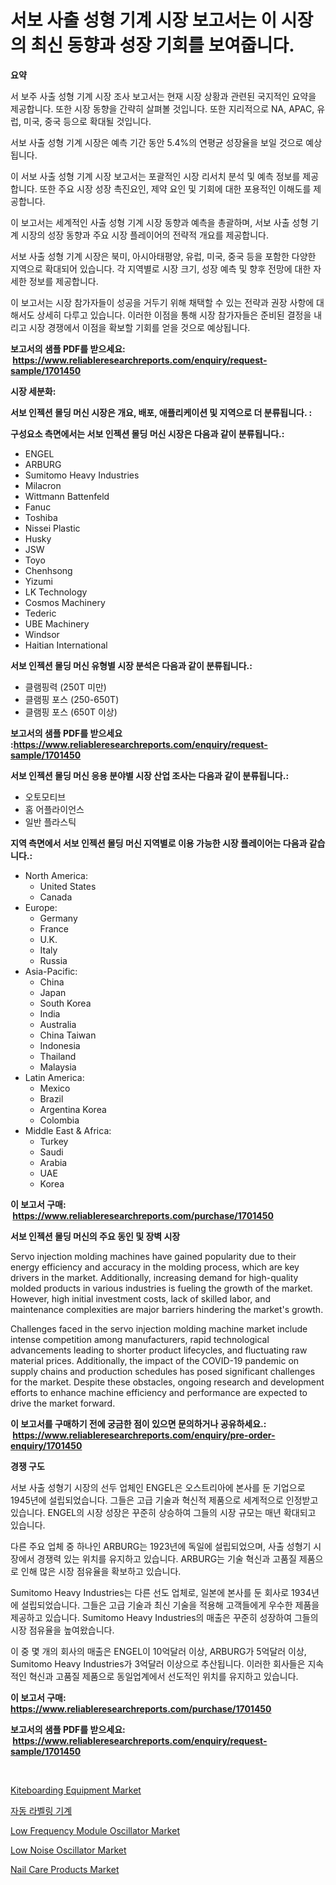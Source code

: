 <p><h1>서보 사출 성형 기계 시장 보고서는 이 시장의 최신 동향과 성장 기회를 보여줍니다.</h1></p><p><strong>요약</strong></p>
<p><p>서 보주 사출 성형 기계 시장 조사 보고서는 현재 시장 상황과 관련된 국지적인 요약을 제공합니다. 또한 시장 동향을 간략히 살펴볼 것입니다. 또한 지리적으로 NA, APAC, 유럽, 미국, 중국 등으로 확대될 것입니다.</p><p>서보 사출 성형 기계 시장은 예측 기간 동안 5.4%의 연평균 성장율을 보일 것으로 예상됩니다.</p><p>이 서보 사출 성형 기계 시장 보고서는 포괄적인 시장 리서치 분석 및 예측 정보를 제공합니다. 또한 주요 시장 성장 촉진요인, 제약 요인 및 기회에 대한 포용적인 이해도를 제공합니다.</p><p>이 보고서는 세계적인 사출 성형 기계 시장 동향과 예측을 총괄하며, 서보 사출 성형 기계 시장의 성장 동향과 주요 시장 플레이어의 전략적 개요를 제공합니다.</p><p>서보 사출 성형 기계 시장은 북미, 아시아태평양, 유럽, 미국, 중국 등을 포함한 다양한 지역으로 확대되어 있습니다. 각 지역별로 시장 크기, 성장 예측 및 향후 전망에 대한 자세한 정보를 제공합니다.</p><p>이 보고서는 시장 참가자들이 성공을 거두기 위해 채택할 수 있는 전략과 권장 사항에 대해서도 상세히 다루고 있습니다. 이러한 이점을 통해 시장 참가자들은 준비된 결정을 내리고 시장 경쟁에서 이점을 확보할 기회를 얻을 것으로 예상됩니다.</p></p>
<p><strong>보고서의 샘플 PDF를 받으세요: &nbsp;<a href="https://www.reliableresearchreports.com/enquiry/request-sample/1701450">https://www.reliableresearchreports.com/enquiry/request-sample/1701450</a></strong></p>
<p><strong>시장 세분화:</strong></p>
<p><strong> 서보 인젝션 몰딩 머신 시장은 개요, 배포, 애플리케이션 및 지역으로 더 분류됩니다. :</strong></p>
<p><strong>구성요소 측면에서는 서보 인젝션 몰딩 머신 시장은 다음과 같이 분류됩니다.:</strong></p>
<p><ul><li>ENGEL</li><li>ARBURG</li><li>Sumitomo Heavy Industries</li><li>Milacron</li><li>Wittmann Battenfeld</li><li>Fanuc</li><li>Toshiba</li><li>Nissei Plastic</li><li>Husky</li><li>JSW</li><li>Toyo</li><li>Chenhsong</li><li>Yizumi</li><li>LK Technology</li><li>Cosmos Machinery</li><li>Tederic</li><li>UBE Machinery</li><li>Windsor</li><li>Haitian International</li></ul></p>
<p><strong> 서보 인젝션 몰딩 머신 유형별 시장 분석은 다음과 같이 분류됩니다.:</strong></p>
<p><ul><li>클램핑력 (250T 미만)</li><li>클램핑 포스 (250-650T)</li><li>클램핑 포스 (650T 이상)</li></ul></p>
<p><strong>보고서의 샘플 PDF를 받으세요 :<a href="https://www.reliableresearchreports.com/enquiry/request-sample/1701450">https://www.reliableresearchreports.com/enquiry/request-sample/1701450</a></strong></p>
<p><strong> 서보 인젝션 몰딩 머신 응용 분야별 시장 산업 조사는 다음과 같이 분류됩니다.:</strong></p>
<p><ul><li>오토모티브</li><li>홈 어플라이언스</li><li>일반 플라스틱</li></ul></p>
<p><strong>지역 측면에서 서보 인젝션 몰딩 머신 지역별로 이용 가능한 시장 플레이어는 다음과 같습니다.:</strong></p>
<p><ul>
    <li>
        North America:
        <ul>
            <li>United States</li>
            <li>Canada</li>
        </ul>
    </li>
    <li>
        Europe:
        <ul>
            <li>Germany</li>
            <li>France</li>
            <li>U.K.</li>
            <li>Italy</li>
            <li>Russia</li>
        </ul>
    </li>
    <li>
        Asia-Pacific:
        <ul>
            <li>China</li>
            <li>Japan</li>
            <li>South Korea</li>
            <li>India</li>
            <li>Australia</li>
            <li>China Taiwan</li>
            <li>Indonesia</li>
            <li>Thailand</li>
            <li>Malaysia</li>
        </ul>
    </li>
    <li>
        Latin America:
        <ul>
            <li>Mexico</li>
            <li>Brazil</li>
            <li>Argentina Korea</li>
            <li>Colombia</li>
        </ul>
    </li>
    <li>
        Middle East & Africa:
        <ul>
            <li>Turkey</li>
            <li>Saudi</li>
            <li>Arabia</li>
            <li>UAE</li>
            <li>Korea</li>
        </ul>
    </li>
    </ul></p>
<p><strong>이 보고서 구매: &nbsp;<a href="https://www.reliableresearchreports.com/purchase/1701450">https://www.reliableresearchreports.com/purchase/1701450</a></strong></p>
<p><strong>서보 인젝션 몰딩 머신의 주요 동인 및 장벽 시장</strong></p>
<p><p>Servo injection molding machines have gained popularity due to their energy efficiency and accuracy in the molding process, which are key drivers in the market. Additionally, increasing demand for high-quality molded products in various industries is fueling the growth of the market. However, high initial investment costs, lack of skilled labor, and maintenance complexities are major barriers hindering the market's growth.</p><p>Challenges faced in the servo injection molding machine market include intense competition among manufacturers, rapid technological advancements leading to shorter product lifecycles, and fluctuating raw material prices. Additionally, the impact of the COVID-19 pandemic on supply chains and production schedules has posed significant challenges for the market. Despite these obstacles, ongoing research and development efforts to enhance machine efficiency and performance are expected to drive the market forward.</p></p>
<p><strong>이 보고서를 구매하기 전에 궁금한 점이 있으면 문의하거나 공유하세요.: &nbsp;<a href="https://www.reliableresearchreports.com/enquiry/pre-order-enquiry/1701450">https://www.reliableresearchreports.com/enquiry/pre-order-enquiry/1701450</a></strong></p>
<p><strong>경쟁 구도</strong></p>
<p><p>서보 사출 성형기 시장의 선두 업체인 ENGEL은 오스트리아에 본사를 둔 기업으로 1945년에 설립되었습니다. 그들은 고급 기술과 혁신적 제품으로 세계적으로 인정받고 있습니다. ENGEL의 시장 성장은 꾸준히 상승하여 그들의 시장 규모는 매년 확대되고 있습니다.</p><p>다른 주요 업체 중 하나인 ARBURG는 1923년에 독일에 설립되었으며, 사출 성형기 시장에서 경쟁력 있는 위치를 유지하고 있습니다. ARBURG는 기술 혁신과 고품질 제품으로 인해 많은 시장 점유율을 확보하고 있습니다.</p><p>Sumitomo Heavy Industries는 다른 선도 업체로, 일본에 본사를 둔 회사로 1934년에 설립되었습니다. 그들은 고급 기술과 최신 기술을 적용해 고객들에게 우수한 제품을 제공하고 있습니다. Sumitomo Heavy Industries의 매출은 꾸준히 성장하여 그들의 시장 점유율을 높여왔습니다.</p><p>이 중 몇 개의 회사의 매출은 ENGEL이 10억달러 이상, ARBURG가 5억달러 이상, Sumitomo Heavy Industries가 3억달러 이상으로 추산됩니다. 이러한 회사들은 지속적인 혁신과 고품질 제품으로 동일업계에서 선도적인 위치를 유지하고 있습니다.</p></p>
<p><strong>이 보고서 구매: &nbsp; <a href="https://www.reliableresearchreports.com/purchase/1701450">https://www.reliableresearchreports.com/purchase/1701450</a></strong></p>
<p><strong>보고서의 샘플 PDF를 받으세요: &nbsp;<a href="https://www.reliableresearchreports.com/enquiry/request-sample/1701450">https://www.reliableresearchreports.com/enquiry/request-sample/1701450</a></strong><strong></strong></p>
<p>&nbsp;</p>
<p><p><a href="https://github.com/gdfhhhj/Market-Research-Report-List-3/blob/main/kiteboarding-equipment-market.md">Kiteboarding Equipment Market</a></p><p><a href="https://github.com/vs2869dizt0/Market-Research-Report-List-1/blob/main/81025322265.md">자동 라벨링 기계</a></p><p><a href="https://issuu.com/reportprime-2/docs/low-frequency-module-oscillator-market-size-2030.p">Low Frequency Module Oscillator Market</a></p><p><a href="https://issuu.com/reportprime-2/docs/low-noise-oscillator-market-size-2030.pptx">Low Noise Oscillator Market</a></p><p><a href="https://github.com/RichRobinson5/Market-Research-Report-List-4/blob/main/nail-care-products-market.md">Nail Care Products Market</a></p></p>